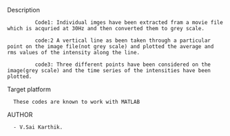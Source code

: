 Description<br/>


             Code1: Individual imges have been extracted fram a movie file which is acquried at 30Hz and then converted them to grey scale.

             code:2 A vertical line as been taken through a particular point on the image file(not grey scale) and plotted the average and rms values of the intensity along the line.

             code3: Three different points have been considered on the image(grey scale) and the time series of the intensities have been plotted.

Target platform<br/>

      These codes are known to work with MATLAB

AUTHOR<br/>

      - V.Sai Karthik.
